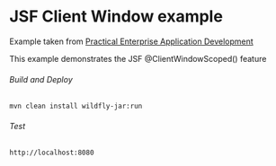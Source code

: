 JSF Client Window example
=====================================
Example taken from [Practical Enterprise Application Development](http://www.itbuzzpress.com/ebooks/java-ee-7-development-on-wildfly.html)

This example demonstrates the JSF @ClientWindowScoped() feature 

###### Build and Deploy
```shell
mvn clean install wildfly-jar:run
```

###### Test
```shell
http://localhost:8080
```